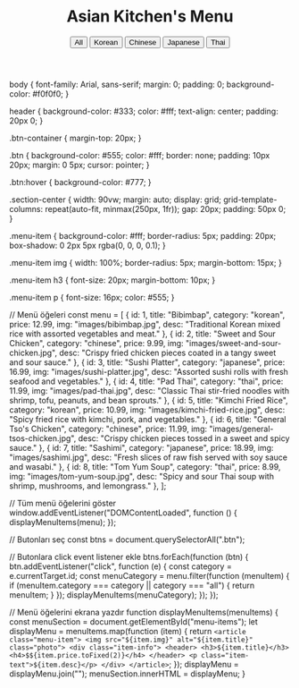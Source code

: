 <!DOCTYPE html>
<html lang="en">
<head>
    <meta charset="UTF-8">
    <meta name="viewport" content="width=device-width, initial-scale=1.0">
    <title>Asian Kitchen's Menu</title>
    <link rel="stylesheet" href="style.css">
</head>
<body>
    <header>
        <h1>Asian Kitchen's Menu</h1>
        <div class="btn-container">
            <button class="btn" id="all">All</button>
            <button class="btn" id="korean">Korean</button>
            <button class="btn" id="chinese">Chinese</button>
            <button class="btn" id="japanese">Japanese</button>
            <button class="btn" id="thai">Thai</button>
        </div>
    </header>
    <section class="section-center">
        <div id="menu-items"></div>
    </section>
    <script src="script.js"></script>
</body>
</html>

body {
    font-family: Arial, sans-serif;
    margin: 0;
    padding: 0;
    background-color: #f0f0f0;
}

header {
    background-color: #333;
    color: #fff;
    text-align: center;
    padding: 20px 0;
}

.btn-container {
    margin-top: 20px;
}

.btn {
    background-color: #555;
    color: #fff;
    border: none;
    padding: 10px 20px;
    margin: 0 5px;
    cursor: pointer;
}

.btn:hover {
    background-color: #777;
}

.section-center {
    width: 90vw;
    margin: auto;
    display: grid;
    grid-template-columns: repeat(auto-fit, minmax(250px, 1fr));
    gap: 20px;
    padding: 50px 0;
}

.menu-item {
    background-color: #fff;
    border-radius: 5px;
    padding: 20px;
    box-shadow: 0 2px 5px rgba(0, 0, 0, 0.1);
}

.menu-item img {
    width: 100%;
    border-radius: 5px;
    margin-bottom: 15px;
}

.menu-item h3 {
    font-size: 20px;
    margin-bottom: 10px;
}

.menu-item p {
    font-size: 16px;
    color: #555;
}


// Menü öğeleri
const menu = [
    {
        id: 1,
        title: "Bibimbap",
        category: "korean",
        price: 12.99,
        img: "images/bibimbap.jpg",
        desc: "Traditional Korean mixed rice with assorted vegetables and meat."
    },
    {
        id: 2,
        title: "Sweet and Sour Chicken",
        category: "chinese",
        price: 9.99,
        img: "images/sweet-and-sour-chicken.jpg",
        desc: "Crispy fried chicken pieces coated in a tangy sweet and sour sauce."
    },
    {
        id: 3,
        title: "Sushi Platter",
        category: "japanese",
        price: 16.99,
        img: "images/sushi-platter.jpg",
        desc: "Assorted sushi rolls with fresh seafood and vegetables."
    },
    {
        id: 4,
        title: "Pad Thai",
        category: "thai",
        price: 11.99,
        img: "images/pad-thai.jpg",
        desc: "Classic Thai stir-fried noodles with shrimp, tofu, peanuts, and bean sprouts."
    },
    {
        id: 5,
        title: "Kimchi Fried Rice",
        category: "korean",
        price: 10.99,
        img: "images/kimchi-fried-rice.jpg",
        desc: "Spicy fried rice with kimchi, pork, and vegetables."
    },
    {
        id: 6,
        title: "General Tso's Chicken",
        category: "chinese",
        price: 11.99,
        img: "images/general-tsos-chicken.jpg",
        desc: "Crispy chicken pieces tossed in a sweet and spicy sauce."
    },
    {
        id: 7,
        title: "Sashimi",
        category: "japanese",
        price: 18.99,
        img: "images/sashimi.jpg",
        desc: "Fresh slices of raw fish served with soy sauce and wasabi."
    },
    {
        id: 8,
        title: "Tom Yum Soup",
        category: "thai",
        price: 8.99,
        img: "images/tom-yum-soup.jpg",
        desc: "Spicy and sour Thai soup with shrimp, mushrooms, and lemongrass."
    },
];

// Tüm menü öğelerini göster
window.addEventListener("DOMContentLoaded", function () {
    displayMenuItems(menu);
});

// Butonları seç
const btns = document.querySelectorAll(".btn");

// Butonlara click event listener ekle
btns.forEach(function (btn) {
    btn.addEventListener("click", function (e) {
        const category = e.currentTarget.id;
        const menuCategory = menu.filter(function (menuItem) {
            if (menuItem.category === category || category === "all") {
                return menuItem;
            }
        });
        displayMenuItems(menuCategory);
    });
});

// Menü öğelerini ekrana yazdır
function displayMenuItems(menuItems) {
    const menuSection = document.getElementById("menu-items");
    let displayMenu = menuItems.map(function (item) {
        return `<article class="menu-item">
                    <img src="${item.img}" alt="${item.title}" class="photo">
                    <div class="item-info">
                        <header>
                            <h3>${item.title}</h3>
                            <h4>$${item.price.toFixed(2)}</h4>
                        </header>
                        <p class="item-text">${item.desc}</p>
                    </div>
                </article>`;
    });
    displayMenu = displayMenu.join("");
    menuSection.innerHTML = displayMenu;
}
